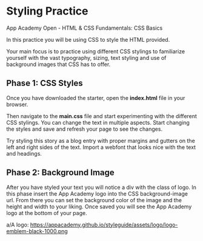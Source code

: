 # Styling Practice

App Academy Open - HTML & CSS Fundamentals: CSS Basics

In this practice you will be using CSS to style the HTML provided.

Your main focus is to practice using different CSS stylings to familiarize
yourself with the vast typography, sizing, text styling and use of background
images that CSS has to offer.

## Phase 1: CSS Styles

Once you have downloaded the starter, open the __index.html__ file in your
browser.

Then navigate to the __main.css__ file and start experimenting with the
different CSS stylings. You can change the text in multiple aspects. Start
changing the styles and save and refresh your page to see the changes.

Try styling this story as a blog entry with proper margins and gutters on the
left and right sides of the text. Import a webfont that looks nice with the
text and headings.

## Phase 2: Background Image

After you have styled your text you will notice a div with the class of logo.
In this phase insert the App Academy logo into the CSS background-image url.
From there you can set the background color of the image and the height and
width to your liking. Once saved you will see the App Academy logo at the bottom
of your page.

a/A logo: https://appacademy.github.io/styleguide/assets/logo/logo-emblem-black-1000.png

